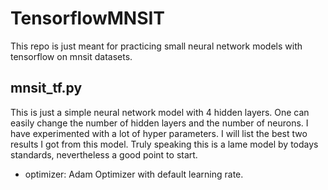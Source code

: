 # TensorflowMNSIT
This repo is just meant for practicing small neural network models with tensorflow on mnsit datasets.  

## mnsit_tf.py
This is just a simple neural network model with 4 hidden layers. One can easily change the number of hidden layers and the number of neurons. I have experimented with a lot of hyper parameters. I will list the best two results I got from this model. Truly speaking this is a lame model by todays standards, nevertheless a good point to start.

* optimizer: Adam Optimizer with default learning rate.


